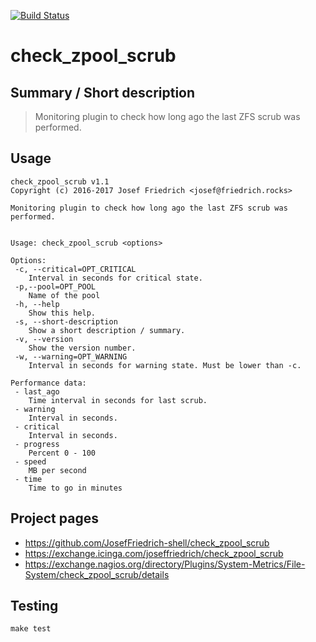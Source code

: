 [![Build Status](https://travis-ci.org/JosefFriedrich-shell/check_zpool_scrub.svg?branch=master)](https://travis-ci.org/JosefFriedrich-shell/check_zpool_scrub)

# check_zpool_scrub


## Summary / Short description

> Monitoring plugin to check how long ago the last ZFS scrub was performed.

## Usage

```
check_zpool_scrub v1.1
Copyright (c) 2016-2017 Josef Friedrich <josef@friedrich.rocks>

Monitoring plugin to check how long ago the last ZFS scrub was performed.


Usage: check_zpool_scrub <options>

Options:
 -c, --critical=OPT_CRITICAL
    Interval in seconds for critical state.
 -p,--pool=OPT_POOL
    Name of the pool
 -h, --help
    Show this help.
 -s, --short-description
    Show a short description / summary.
 -v, --version
    Show the version number.
 -w, --warning=OPT_WARNING
    Interval in seconds for warning state. Must be lower than -c.

Performance data:
 - last_ago
    Time interval in seconds for last scrub.
 - warning
    Interval in seconds.
 - critical
    Interval in seconds.
 - progress
    Percent 0 - 100
 - speed
    MB per second
 - time
    Time to go in minutes

```

## Project pages

* https://github.com/JosefFriedrich-shell/check_zpool_scrub
* https://exchange.icinga.com/joseffriedrich/check_zpool_scrub
* https://exchange.nagios.org/directory/Plugins/System-Metrics/File-System/check_zpool_scrub/details

## Testing

```
make test
```

